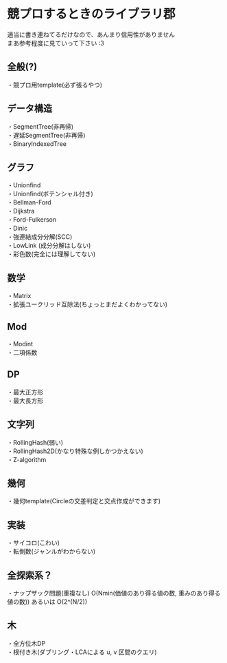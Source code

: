 # 競プロするときのライブラリ郡

適当に書き連ねてるだけなので、あんまり信用性がありません  
まあ参考程度に見ていって下さい :3  

## 全般(?)
・競プロ用template(必ず張るやつ)

## データ構造
・SegmentTree(非再帰)  
・遅延SegmentTree(非再帰)  
・BinaryIndexedTree  
## グラフ
・Unionfind  
・Unionfind(ポテンシャル付き)  
・Bellman-Ford  
・Dijkstra  
・Ford-Fulkerson  
・Dinic  
・強連結成分分解(SCC)  
・LowLink (成分分解はしない)  
・彩色数(完全には理解してない)  
## 数学
・Matrix  
・拡張ユークリッド互除法(ちょっとまだよくわかってない)
## Mod
・Modint  
・二項係数  
## DP
・最大正方形  
・最大長方形  
## 文字列
・RollingHash(弱い)  
・RollingHash2D(かなり特殊な例しかつかえない)  
・Z-algorithm
## 幾何
・幾何template(Circleの交差判定と交点作成ができます)  
## 実装
・サイコロ(こわい)  
・転倒数(ジャンルがわからない)  
## 全探索系？
・ナップザック問題(重複なし) O(Nmin(価値のあり得る値の数, 重みのあり得る値の数)) あるいは O(2^(N/2)) 
## 木
・全方位木DP   
・根付き木(ダブリング・LCAによる u, v 区間のクエリ)
